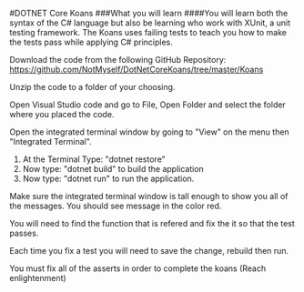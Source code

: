 
#DOTNET Core Koans
###What you will learn
####You will learn both the syntax of the C# language but also be learning who work with XUnit, a unit testing framework. The Koans uses failing tests to teach you how to make the tests pass while applying C# principles. 

Download the code from the following GitHub Repository: https://github.com/NotMyself/DotNetCoreKoans/tree/master/Koans

Unzip the code to a folder of your choosing.

Open Visual Studio code and go to File, Open Folder and select the folder where you placed the code.

Open the integrated terminal window by going to "View" on the menu then "Integrated Terminal".

1. At the Terminal Type: "dotnet restore"
2. Now type: "dotnet build" to build the application
3. Now type: "dotnet run" to run the application.

Make sure the integrated terminal window is tall enough to show you all of the messages. You should see message in the color red. 

You will need to find the function that is refered and fix the it so that the test passes. 

Each time you fix a test you will need to save the change, rebuild then run.

You must fix all of the asserts in order to complete the koans (Reach enlightenment)



